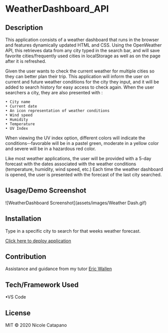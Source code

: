 # WeatherDashboard_API

## Description 

This application consists of a weather dashboard that runs in the browser and features dynamically updated HTML and CSS. Using the OpenWeather API, this retrieves data from any city typed in the search bar, and will save favorite cities/frequently used cities in localStorage as well as on the page after it is refreshed.

Given the user wants to check the current weather for multiple cities so they can better plan their trip. This application will inform the user on current and future weather conditions for the city they input, and it will be added to search history for easy access to check again. When the user searchers a city, they are also presented with :

    • City name
    • Current date
    • An icon representation of weather conditions
    • Wind speed
    • Humidity
    • Temperature
    • UV Index

When viewing the UV index option, different colors will indicate the conditions--favorable will be in a pastel green, moderate in a yellow color and severe will be in a hazardous red color.

Like most weather applications, the user will be provided with a 5-day forecast with the dates associated with the weather conditions (temperature, humidity, wind speed, etc.) Each time the weather dashboard is opened, the user is presented with the forecast of the last city searched.


## Usage/Demo Screenshot

<!-- Screenshot will go here -->
![WeatherDashboard Screenshot](assets/images/Weather Dash.gif)


## Installation

Type in a specific city to search for that weeks weather forecast.

[Click here to deploy application](https://nsc9605.github.io/WeatherDashboard_API/)

## Contribution

Assistance and guidance from my tutor [Eric Wallen](https://github.com/ericwallen)

## Tech/Framework Used

•VS Code


## License

MIT © 2020 Nicole Catapano

